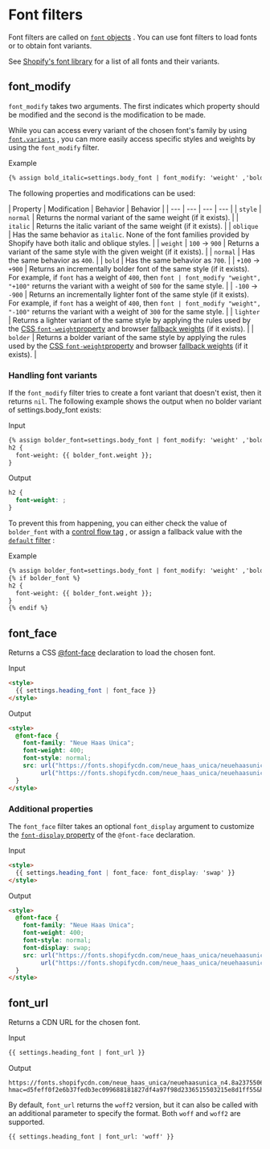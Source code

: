 # Font filters

Font filters are called on [`font` objects](/en/themes/liquid/objects/font) . You can use font filters to load fonts or to obtain font variants.

See [Shopify's font library](/en/themes/development/fonts/library) for a list of all fonts and their variants.

## font_modify

`font_modify` takes two arguments. The first indicates which property should be modified and the second is the modification to be made.

While you can access every variant of the chosen font's family by using [`font.variants`](/en/themes/liquid/objects/font#font-variants) , you can more easily access specific styles and weights by using the `font_modify` filter.

Example

```html
{% assign bold_italic=settings.body_font | font_modify: 'weight' ,'bold' | font_modify: 'style' ,'italic' %}
```

The following properties and modifications can be used:

| Property | Modification | Behavior |
Behavior | | --- | --- | --- | --- |
| `style` | `normal` | Returns the normal variant of the same weight (if it exists). |
| `italic` | Returns the italic variant of the same weight (if it exists). |
| `oblique` | Has the same behavior as `italic`. None of the font families provided by Shopify have both italic and oblique styles. |
| `weight` | `100` → `900` | Returns a variant of the same style with the given weight (if it exists). |
| `normal` | Has the same behavior as `400`. |
| `bold` | Has the same behavior as `700`. |
| `+100` → `+900` | Returns an incrementally bolder font of the same style (if it exists).
For example, if `font` has a weight of `400`, then `font | font_modify "weight", "+100"` returns the variant with a weight of `500` for the same style. |
| `-100` → `-900` | Returns an incrementally lighter font of the same style (if it exists).
For example, if `font` has a weight of `400`, then `font | font_modify "weight", "-100"` returns the variant with a weight of `300` for the same style. |
| `lighter` | Returns a lighter variant of the same style by applying the rules used by the [CSS `font-weight`property](https://developer.mozilla.org/en-US/docs/Web/CSS/font-weight#Meaning_of_relative_weights) and browser [fallback weights](https://developer.mozilla.org/en-US/docs/Web/CSS/font-weight#Fallback_weights) (if it exists). |
| `bolder` | Returns a bolder variant of the same style by applying the rules used by the [CSS `font-weight`property](https://developer.mozilla.org/en-US/docs/Web/CSS/font-weight#Meaning_of_relative_weights) and browser [fallback weights](https://developer.mozilla.org/en-US/docs/Web/CSS/font-weight#Fallback_weights) (if it exists). |

### Handling font variants

If the `font_modify` filter tries to create a font variant that doesn't exist, then it returns `nil`. The following example shows the output when no bolder variant of settings.body_font exists:

Input

```html
{% assign bolder_font=settings.body_font | font_modify: 'weight' ,'bolder' %}
h2 {
  font-weight: {{ bolder_font.weight }};
}
```

Output

```css
h2 {
  font-weight: ;
}
```

To prevent this from happening, you can either check the value of `bolder_font` with a [control flow tag](/en/themes/liquid/tags/control-flow-tags#if) , or assign a fallback value with the [`default` filter](/en/themes/liquid/filters/additional-filters#default) :

Example

```html
{% assign bolder_font=settings.body_font | font_modify: 'weight' ,'bolder' %}
{% if bolder_font %}
h2 {
  font-weight: {{ bolder_font.weight }};
}
{% endif %}
```

## font_face

Returns a CSS [@font-face](https://developer.mozilla.org/en-US/docs/Web/CSS/%40font-face) declaration to load the chosen font.

Input

```html
<style>
  {{ settings.heading_font | font_face }}
</style>
```

Output

```html
<style>
  @font-face {
    font-family: "Neue Haas Unica";
    font-weight: 400;
    font-style: normal;
    src: url("https://fonts.shopifycdn.com/neue_haas_unica/neuehaasunica_n4.8a2375506d3dfc7b1867f78ca489e62638136be6.woff2?hmac=d5feff0f2e6b37fedb3ec099688181827df4a97f98d2336515503215e8d1ff55&host=c2hvcDEubXlzaG9waWZ5Lmlv") format("woff2"),
         url("https://fonts.shopifycdn.com/neue_haas_unica/neuehaasunica_n4.06cdfe33b4db0659278e9b5837a3e8bc0a9d4025.woff?hmac=d5feff0f2e6b37fedb3ec099688181827df4a97f98d2336515503215e8d1ff55&host=c2hvcDEubXlzaG9waWZ5Lmlv") format("woff");
  }
</style>
```

### Additional properties

The `font_face` filter takes an optional `font_display` argument to customize the [`font-display` property](https://developer.mozilla.org/en-US/docs/Web/CSS/@font-face/font-display) of the `@font-face` declaration.

Input

```html
<style>
  {{ settings.heading_font | font_face: font_display: 'swap' }}
</style>
```

Output

```html
<style>
  @font-face {
    font-family: "Neue Haas Unica";
    font-weight: 400;
    font-style: normal;
    font-display: swap;
    src: url("https://fonts.shopifycdn.com/neue_haas_unica/neuehaasunica_n4.8a2375506d3dfc7b1867f78ca489e62638136be6.woff2?hmac=d5feff0f2e6b37fedb3ec099688181827df4a97f98d2336515503215e8d1ff55&host=c2hvcDEubXlzaG9waWZ5Lmlv") format("woff2"),
         url("https://fonts.shopifycdn.com/neue_haas_unica/neuehaasunica_n4.06cdfe33b4db0659278e9b5837a3e8bc0a9d4025.woff?hmac=d5feff0f2e6b37fedb3ec099688181827df4a97f98d2336515503215e8d1ff55&host=c2hvcDEubXlzaG9waWZ5Lmlv") format("woff");
  }
</style>
```

## font_url

Returns a CDN URL for the chosen font.

Input

```html
{{ settings.heading_font | font_url }}
```

Output

```text
https://fonts.shopifycdn.com/neue_haas_unica/neuehaasunica_n4.8a2375506d3dfc7b1867f78ca489e62638136be6.woff2?hmac=d5feff0f2e6b37fedb3ec099688181827df4a97f98d2336515503215e8d1ff55&host=c2hvcDEubXlzaG9waWZ5Lmlv
```

By default, `font_url` returns the `woff2` version, but it can also be called with an additional parameter to specify the format. Both `woff` and `woff2` are supported.

```html
{{ settings.heading_font | font_url: 'woff' }}
```
